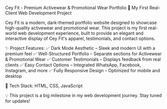 Cey Fit - Premium Activewear & Promotional Wear Portfolio
🚀 My First Real-Client Web Development Project

Cey Fit is a modern, dark-themed portfolio website designed to showcase high-quality activewear and promotional wear. This project is my first real-world web development experience, built to provide an elegant and interactive display of Cey Fit's apparel, testimonials, and contact options.

✨ Project Features:
✅ Dark Mode Aesthetic – Sleek and modern UI with a premium feel
✅ Well-Structured Portfolio – Separate sections for Activewear & Promotional Wear
✅ Customer Testimonials – Displays feedback from real clients
✅ Easy Contact Options – Integrated WhatsApp, Facebook, Instagram, and more
✅ Fully Responsive Design – Optimized for mobile and desktop

🔧 Tech Stack:
HTML, CSS, JavaScript

💡 This project is a big milestone in my web development journey. Stay tuned for updates!

